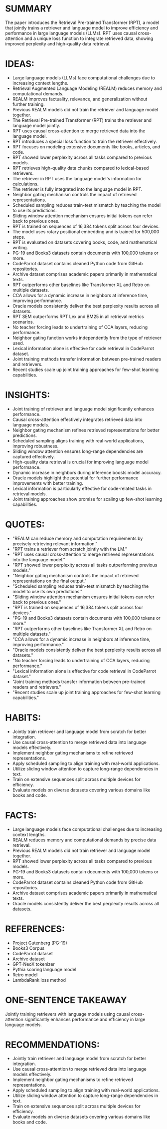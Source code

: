 # SUMMARY
The paper introduces the Retrieval Pre-trained Transformer (RPT), a model that jointly trains a retriever and language model to improve efficiency and performance in large language models (LLMs). RPT uses causal cross-attention and a unique loss function to integrate retrieved data, showing improved perplexity and high-quality data retrieval.

# IDEAS:
- Large language models (LLMs) face computational challenges due to increasing context lengths.
- Retrieval Augmented Language Modeling (REALM) reduces memory and computational demands.
- REALM improves factuality, relevance, and generalization without further training.
- Previous REALM models did not train the retriever and language model together.
- The Retrieval Pre-trained Transformer (RPT) trains the retriever and language model jointly.
- RPT uses causal cross-attention to merge retrieved data into the language model.
- RPT introduces a special loss function to train the retriever effectively.
- RPT focuses on modeling extensive documents like books, articles, and code.
- RPT showed lower perplexity across all tasks compared to previous models.
- RPT retrieves high-quality data chunks compared to lexical-based retrievers.
- The retriever in RPT uses the language model's information for calculations.
- The retriever is fully integrated into the language model in RPT.
- Neighbor gating mechanism controls the impact of retrieved representations.
- Scheduled sampling reduces train-test mismatch by teaching the model to use its predictions.
- Sliding window attention mechanism ensures initial tokens can refer back to previous ones.
- RPT is trained on sequences of 16,384 tokens split across four devices.
- The model uses rotary positional embedding and is trained for 500,000 steps.
- RPT is evaluated on datasets covering books, code, and mathematical writing.
- PG-19 and Books3 datasets contain documents with 100,000 tokens or more.
- CodeParrot dataset contains cleaned Python code from GitHub repositories.
- Archive dataset comprises academic papers primarily in mathematical texts.
- RPT outperforms other baselines like Transformer XL and Retro on multiple datasets.
- CCA allows for a dynamic increase in neighbors at inference time, improving performance.
- Oracle models consistently deliver the best perplexity results across all datasets.
- RPT SEM outperforms RPT Lex and BM25 in all retrieval metrics scenarios.
- No teacher forcing leads to undertraining of CCA layers, reducing performance.
- Neighbor gating function works independently from the type of retriever used.
- Lexical information alone is effective for code retrieval in CodeParrot dataset.
- Joint training methods transfer information between pre-trained readers and retrievers.
- Recent studies scale up joint training approaches for few-shot learning capabilities.

# INSIGHTS:
- Joint training of retriever and language model significantly enhances performance.
- Causal cross-attention effectively integrates retrieved data into language models.
- Neighbor gating mechanism refines retrieved representations for better predictions.
- Scheduled sampling aligns training with real-world applications, improving robustness.
- Sliding window attention ensures long-range dependencies are captured effectively.
- High-quality data retrieval is crucial for improving language model performance.
- Dynamic increase in neighbors during inference boosts model accuracy.
- Oracle models highlight the potential for further performance improvements with better training.
- Lexical information is particularly effective for code-related tasks in retrieval models.
- Joint training approaches show promise for scaling up few-shot learning capabilities.

# QUOTES:
- "REALM can reduce memory and computation requirements by precisely retrieving relevant information."
- "RPT trains a retriever from scratch jointly with the LM."
- "RPT uses causal cross-attention to merge retrieved representations into the language model."
- "RPT showed lower perplexity across all tasks outperforming previous models."
- "Neighbor gating mechanism controls the impact of retrieved representations on the final output."
- "Scheduled sampling reduces train-test mismatch by teaching the model to use its own predictions."
- "Sliding window attention mechanism ensures initial tokens can refer back to previous ones."
- "RPT is trained on sequences of 16,384 tokens split across four devices."
- "PG-19 and Books3 datasets contain documents with 100,000 tokens or more."
- "RPT outperforms other baselines like Transformer XL and Retro on multiple datasets."
- "CCA allows for a dynamic increase in neighbors at inference time, improving performance."
- "Oracle models consistently deliver the best perplexity results across all datasets."
- "No teacher forcing leads to undertraining of CCA layers, reducing performance."
- "Lexical information alone is effective for code retrieval in CodeParrot dataset."
- "Joint training methods transfer information between pre-trained readers and retrievers."
- "Recent studies scale up joint training approaches for few-shot learning capabilities."

# HABITS:
- Jointly train retriever and language model from scratch for better integration.
- Use causal cross-attention to merge retrieved data into language models effectively.
- Implement neighbor gating mechanisms to refine retrieved representations.
- Apply scheduled sampling to align training with real-world applications.
- Utilize sliding window attention to capture long-range dependencies in text.
- Train on extensive sequences split across multiple devices for efficiency.
- Evaluate models on diverse datasets covering various domains like books and code.

# FACTS:
- Large language models face computational challenges due to increasing context lengths.
- REALM reduces memory and computational demands by precise data retrieval.
- Previous REALM models did not train retriever and language model together.
- RPT showed lower perplexity across all tasks compared to previous models.
- PG-19 and Books3 datasets contain documents with 100,000 tokens or more.
- CodeParrot dataset contains cleaned Python code from GitHub repositories.
- Archive dataset comprises academic papers primarily in mathematical texts.
- Oracle models consistently deliver the best perplexity results across all datasets.

# REFERENCES:
- Project Gutenberg (PG-19)
- Books3 Corpus
- CodeParrot dataset
- Archive dataset
- GPT-NeoX tokenizer
- Pythia scoring language model
- Retro model
- LambdaRank loss method

# ONE-SENTENCE TAKEAWAY
Jointly training retrievers with language models using causal cross-attention significantly enhances performance and efficiency in large language models.

# RECOMMENDATIONS:
- Jointly train retriever and language model from scratch for better integration.
- Use causal cross-attention to merge retrieved data into language models effectively.
- Implement neighbor gating mechanisms to refine retrieved representations.
- Apply scheduled sampling to align training with real-world applications.
- Utilize sliding window attention to capture long-range dependencies in text.
- Train on extensive sequences split across multiple devices for efficiency.
- Evaluate models on diverse datasets covering various domains like books and code.